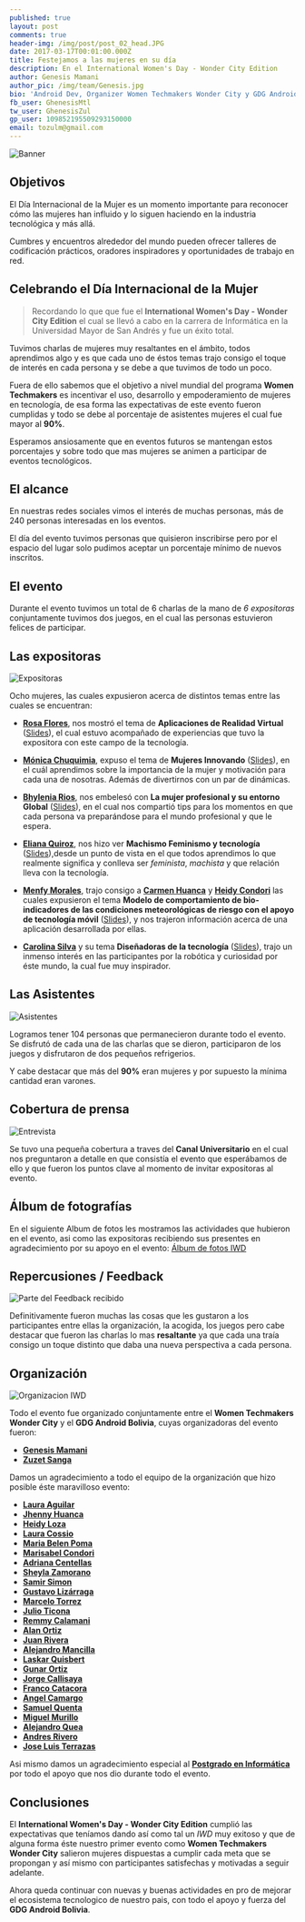 ```yaml
---
published: true
layout: post
comments: true
header-img: /img/post/post_02_head.JPG
date: 2017-03-17T00:01:00.000Z
title: Festejamos a las mujeres en su día
description: En el International Women's Day - Wonder City Edition
author: Genesis Mamani
author_pic: /img/team/Genesis.jpg
bio: 'Android Dev, Organizer Women Techmakers Wonder City y GDG Android Bolivia'
fb_user: GhenesisMtl
tw_user: GhenesisZul
gp_user: 109852195509293150000
email: tozulm@gmail.com
---
```

![Banner]({{site.baseurl}}/img/post/banneriwd.png)

## Objetivos

El Día Internacional de la Mujer es un momento importante para reconocer cómo las mujeres han influido y lo siguen haciendo en la industria tecnológica y más allá.

Cumbres y encuentros alrededor del mundo pueden ofrecer talleres de codificación prácticos, oradores inspiradores y oportunidades de trabajo en red.

## Celebrando el Día Internacional de la Mujer

> Recordando lo que que fue el **International Women's Day - Wonder City Edition** el cual se llevó a cabo en la carrera de Informática en la Universidad Mayor de San Andrés y fue un éxito total.

Tuvimos charlas de mujeres muy resaltantes en el ámbito, todos aprendimos algo y es que cada uno de éstos temas trajo consigo el toque de interés en cada persona y se debe a que tuvimos de todo un poco.

Fuera de ello sabemos que el objetivo a nivel mundial del programa **Women Techmakers** es incentivar el uso, desarrollo y empoderamiento de mujeres en tecnología, de esa forma las expectativas de este evento fueron cumplidas y todo se debe al porcentaje de asistentes mujeres el cual fue mayor al **90%**.

Esperamos ansiosamente que en eventos futuros se mantengan estos porcentajes y sobre todo que mas mujeres se animen a participar de eventos tecnológicos.

## El alcance

En nuestras redes sociales vimos el interés de muchas personas, más de 240 personas interesadas en los eventos.

El día del evento tuvimos personas que quisieron inscribirse pero por el espacio del lugar solo pudimos aceptar un porcentaje mínimo de nuevos inscritos.

## El evento

Durante el evento tuvimos un total de 6 charlas de la mano de *6 expositoras* conjuntamente tuvimos dos juegos, en el cual las personas estuvieron felices de participar.

## Las expositoras

![Expositoras]({{site.baseurl}}/img/post/expositoras.png)

Ocho mujeres, las cuales expusieron acerca de distintos temas entre las cuales se encuentran: 

* **[Rosa Flores](http)**, nos mostró el tema de **Aplicaciones de Realidad Virtual** ([Slides](http)), el cual estuvo acompañado de experiencias que tuvo la expositora con este campo de la tecnología.

* **[Mónica Chuquimia](http)**, expuso el tema de **Mujeres Innovando** ([Slides](http)), en el cuál aprendimos sobre la importancia de la mujer y motivación para cada una de nosotras. Además de divertirnos con un par de dinámicas.

* **[Bhylenia Rios](http)**, nos embelesó con **La mujer profesional y su entorno Global** ([Slides](http)), en el cual nos compartió tips para los momentos en que cada persona va preparándose para el mundo profesional y que le espera.

* **[Eliana Quiroz](https://www.facebook.com/eliana.quiroz?fref=ts)**, nos hizo ver **Machismo Feminismo y tecnología** ([Slides](https://drive.google.com/file/d/0B_rBoPD836dIb1VwWFRQM2ViMzQ/view?usp=sharing)),desde un punto de vista en el que todos aprendimos lo que realmente significa y conlleva ser *feminista*, *machista* y que relación lleva con la tecnología.

* **[Menfy Morales](http)**, trajo consigo a **[Carmen Huanca](http)** y **[Heidy Condori](http)** las cuales expusieron el tema **Modelo de comportamiento de bio-indicadores de las condiciones meteorológicas de riesgo con el apoyo de tecnología móvil** ([Slides](http)), y nos trajeron información acerca de una aplicación desarrollada por ellas.

* **[Carolina Silva](https://www.facebook.com/carolinne5.10?fref=ts)** y su tema **Diseñadoras de la tecnología** ([Slides](https://drive.google.com/file/d/0B_rBoPD836dIa0trcGZhTUVmYkU/view?usp=sharing)), trajo un inmenso interés en las participantes por la robótica y curiosidad por éste mundo, la cual fue muy inspirador.

## Las Asistentes

![Asistentes]({{site.baseurl}}/img/post/post_02_asistentes.jpg)

Logramos tener 104 personas que permanecieron durante todo el evento.
Se disfrutó de cada una de las charlas que se dieron, participaron de los juegos y disfrutaron de dos pequeños refrigerios.

Y cabe destacar que más del **90%** eran mujeres y por supuesto la mínima cantidad eran varones.


## Cobertura de prensa 

![Entrevista]({{site.baseurl}}/img/post/post_02_canalu.jpg)

Se tuvo una pequeña cobertura a traves del **Canal Universitario** en el cual nos preguntaron a detalle en que consistía el evento que esperábamos de ello y que fueron los puntos clave al momento de invitar expositoras al evento.


## Álbum de fotografías

En el siguiente Album de fotos les mostramos las actividades que hubieron en el evento, asi como las expositoras recibiendo sus presentes en agradecimiento por su apoyo en el evento: [Álbum de fotos IWD](https://photos.google.com/share/AF1QipPHEqGP4EcUIvolqYaGmhUy_7DEh5MYKaZqfwaqtxsrbNbLlFPVqDYIxIiDRa36sw?key=STRVRnhzdlpsSU94T2RHbnkyX001cUxFVDkzZV9R/Markdown)

## Repercusiones / Feedback

![Parte del Feedback recibido]({{site.baseurl}}/img/post/post_02_feedback.png)

Definitivamente fueron muchas las cosas que les gustaron a los participantes entre ellas la organización, la acogida, los juegos pero cabe destacar que fueron las charlas lo mas **resaltante** ya que cada una traía consigo un toque distinto que daba una nueva perspectiva a cada persona.

## Organización

![Organizacion IWD]({{site.baseurl}}/img/post/post_02_orga.jpg)

Todo el evento fue organizado conjuntamente entre el **Women Techmakers Wonder City** y el **GDG Android Bolivia**, cuyas organizadoras del evento fueron:

* **[Genesis Mamani](https://www.facebook.com/GhenesisMtl/)**
* **[Zuzet Sanga](https://www.facebook.com/zuzetkaren.sangamamani.94/)**

Damos un agradecimiento a todo el equipo de la organización que hizo posible éste maravilloso evento:

* **[Laura Aguilar](htttp)**
* **[Jhenny Huanca](https://www.facebook.com/jhenyfer.huancaticona/)**
* **[Heidy Loza](https://www.facebook.com/luz.heidy.loza?fref=ts/)**
* **[Laura Cossio](https://www.facebook.com/laurita.c.quiroga/)**
* **[Maria Belen Poma](https://www.facebook.com/)**
* **[Marisabel Condori](#)**
* **[Adriana Centellas](https://www.facebook.com/adriana.centellas1/)**
* **[Sheyla Zamorano](https://www.facebook.com/kyublip.noun?fref=ts/)**
* **[Samir Simon](https://www.facebook.com/nekoiblip.blip/)**
* **[Gustavo Lizárraga](https://www.facebook.com/Gusn8/)**
* **[Marcelo Torrez](https://www.facebook.com/profile.php?id=100010053942421/)**
* **[Julio Ticona](https://www.facebook.com/cesar.ju.37/)**
* **[Remmy Calamani](https://www.facebook.com/remmy.calamaniquispe/)**
* **[Alan Ortiz](https://www.facebook.com/alandavi.ortizvargas/)**
* **[Juan Rivera](https://www.facebook.com/juan.riveraquisberth?ref=bookmarks/)**
* **[Alejandro Mancilla](https://www.facebook.com/alejandro.mancilla.125?ref=bookmarks/)**
* **[Laskar Quisbert](#)**
* **[Gunar Ortiz](#)**
* **[Jorge Callisaya](https://www.facebook.com/jorge.callisaya/)**
* **[Franco Catacora](#)**
* **[Angel Camargo](#)**
* **[Samuel Quenta](#)**
* **[Miguel Murillo](#)**
* **[Alejandro Quea](#)**
* **[Andres Rivero](#)**
* **[Jose Luis Terrazas](#)**

Asi mismo damos un agradecimiento especial al **[Postgrado en Informática](http://pgi.edu.bo/)** por todo el apoyo que nos dio durante todo el evento.

## Conclusiones

El **International Women's Day - Wonder City Edition** cumplió las expectativas que teníamos dando así como tal un *IWD* muy exitoso y que de alguna forma éste nuestro primer evento como **Women Techmakers Wonder City** salieron mujeres dispuestas a cumplir cada meta que se propongan y así mismo con participantes satisfechas y motivadas a seguir adelante.

Ahora queda continuar con nuevas y buenas actividades en pro de mejorar el ecosistema tecnologico de nuestro pais, con todo el apoyo y fuerza del **GDG Android Bolivia**.
